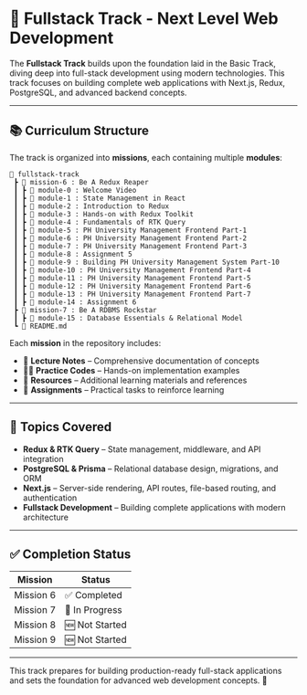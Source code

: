 # 🚀 Fullstack Track - Next Level Web Development

The **Fullstack Track** builds upon the foundation laid in the Basic Track, diving deep into full-stack development using modern technologies. This track focuses on building complete web applications with Next.js, Redux, PostgreSQL, and advanced backend concepts.

---

## 📚 Curriculum Structure

The track is organized into **missions**, each containing multiple **modules**:

```text
📂 fullstack-track
 ┣ 📂 mission-6 : Be A Redux Reaper
 ┃ ┣ 📂 module-0 : Welcome Video
 ┃ ┣ 📂 module-1 : State Management in React
 ┃ ┣ 📂 module-2 : Introduction to Redux
 ┃ ┣ 📂 module-3 : Hands-on with Redux Toolkit
 ┃ ┣ 📂 module-4 : Fundamentals of RTK Query
 ┃ ┣ 📂 module-5 : PH University Management Frontend Part-1
 ┃ ┣ 📂 module-6 : PH University Management Frontend Part-2
 ┃ ┣ 📂 module-7 : PH University Management Frontend Part-3
 ┃ ┣ 📂 module-8 : Assignment 5
 ┃ ┣ 📂 module-9 : Building PH University Management System Part-10
 ┃ ┣ 📂 module-10 : PH University Management Frontend Part-4
 ┃ ┣ 📂 module-11 : PH University Management Frontend Part-5
 ┃ ┣ 📂 module-12 : PH University Management Frontend Part-6
 ┃ ┣ 📂 module-13 : PH University Management Frontend Part-7
 ┃ ┣ 📂 module-14 : Assignment 6
 ┣ 📂 mission-7 : Be A RDBMS Rockstar
 ┃ ┣ 📂 module-15 : Database Essentials & Relational Model
 ┗ 📜 README.md
```

Each **mission** in the repository includes:

- 📌 **Lecture Notes** – Comprehensive documentation of concepts
- 🧑‍💻 **Practice Codes** – Hands-on implementation examples
- 📄 **Resources** – Additional learning materials and references
- 📝 **Assignments** – Practical tasks to reinforce learning

---

## 🎯 Topics Covered

- **Redux & RTK Query** – State management, middleware, and API integration
- **PostgreSQL & Prisma** – Relational database design, migrations, and ORM
- **Next.js** – Server-side rendering, API routes, file-based routing, and authentication
- **Fullstack Development** – Building complete applications with modern architecture

---

## ✅ Completion Status

| Mission   | Status         |
| --------- | -------------- |
| Mission 6 | ✅ Completed   |
| Mission 7 | 🚧 In Progress |
| Mission 8 | 🆕 Not Started |
| Mission 9 | 🆕 Not Started |

---

This track prepares for building production-ready full-stack applications and sets the foundation for advanced web development concepts. 🚀
